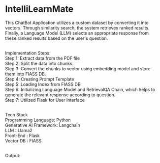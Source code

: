 # IntelliLearnMate<br/>
This ChatBot Application utilizes a custom dataset by converting it into vectors. Through similarity search, the system retrieves ranked results. Finally, a Language Model (LLM) selects an appropriate response from these ranked results based on the user's question.<br/><br/>

Implementation Steps:<br/>
Step 1: Extract data from the PDF file <br/>
Step 2: Split the data into chunks.<br/>
Step 3: Convert the chunks to vector using embedding model and store them into FIASS DB.<br/>
Step 4: Creating Prompt Template<br/>
Step 5: Loading Index from FIASS DB<br/>
Step 6: Initializing Language Model and RetrievalQA Chain, which helps to generate the relevant response according to question. <br/>
Step 7: Utilized Flask for User Interface <br/><br/>

Tech Stack<br/>
Programming Language: Python<br/>
Generative AI Framework: Langchain<br/>
LLM : Llama2<br/>
Front-End : Flask<br/>
Vector DB : FIASS<br/><br/>

Output:<br/>

